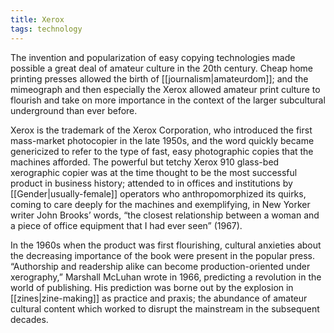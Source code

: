 ```yaml
---
title: Xerox
tags: technology
---
```


The invention and popularization of easy copying technologies made possible a great deal of amateur culture in the 20th century. Cheap home printing presses allowed the birth of [[journalism|amateurdom]]; and the mimeograph and then especially the Xerox allowed amateur print culture to flourish and take on more importance in the context of the larger subcultural underground than ever before. 

Xerox is the trademark of the Xerox Corporation, who introduced the first mass-market photocopier in the late 1950s, and the word quickly became genericized to refer to the type of fast, easy photographic copies that the machines afforded. The powerful but tetchy Xerox 910 glass-bed xerographic copier was at the time thought to be the most successful product in business history; attended to in offices and institutions by [[Gender|usually-female]] operators who anthropomorphized its quirks, coming to care deeply for the machines and exemplifying, in New Yorker writer John Brooks’ words, “the closest relationship between a woman and a piece of office equipment that I had ever seen” (1967). 

In the 1960s when the product was first flourishing, cultural anxieties about the decreasing importance of the book were present in the popular press. “Authorship and readership alike can become production-oriented under xerography,” Marshall McLuhan wrote in 1966, predicting a revolution in the world of publishing. His prediction was borne out by the explosion in [[zines|zine-making]] as practice and praxis; the abundance of amateur cultural content which worked to disrupt the mainstream in the subsequent decades.